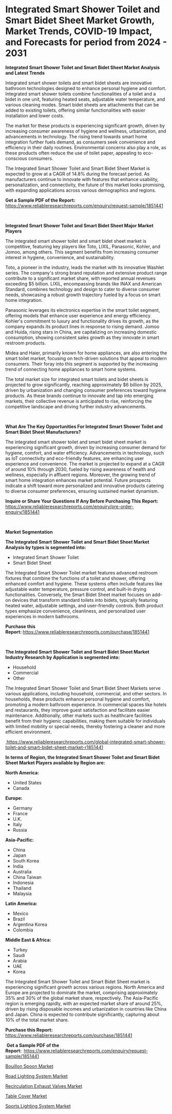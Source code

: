 <p><h1>Integrated Smart Shower Toilet and Smart Bidet Sheet Market Growth, Market Trends, COVID-19 Impact, and Forecasts for period from 2024 - 2031</h1></p><p><strong>Integrated Smart Shower Toilet and Smart Bidet Sheet Market Analysis and Latest Trends</strong></p>
<p><p>Integrated smart shower toilets and smart bidet sheets are innovative bathroom technologies designed to enhance personal hygiene and comfort. Integrated smart shower toilets combine functionalities of a toilet and a bidet in one unit, featuring heated seats, adjustable water temperature, and various cleaning modes. Smart bidet sheets are attachments that can be added to existing toilets, offering similar functionalities with easier installation and lower costs.</p><p>The market for these products is experiencing significant growth, driven by increasing consumer awareness of hygiene and wellness, urbanization, and advancements in technology. The rising trend towards smart home integration further fuels demand, as consumers seek convenience and efficiency in their daily routines. Environmental concerns also play a role, as these products often reduce the use of toilet paper, appealing to eco-conscious consumers.</p><p>The Integrated Smart Shower Toilet and Smart Bidet Sheet Market is expected to grow at a CAGR of 14.8% during the forecast period. As manufacturers continue to innovate with features that enhance usability, personalization, and connectivity, the future of this market looks promising, with expanding applications across various demographics and regions.</p></p>
<p><strong>Get a Sample PDF of the Report:&nbsp;</strong> <a href="https://www.reliableresearchreports.com/enquiry/request-sample/1851441?utm_campaign=1333&utm_medium=2&utm_source=Github&utm_content=ia&utm_term=18102024&utm_id=integrated-smart-shower-toilet-and-smart-bidet-sheet">https://www.reliableresearchreports.com/enquiry/request-sample/1851441</a></p>
<p>&nbsp;</p>
<p><strong>Integrated Smart Shower Toilet and Smart Bidet Sheet Major Market Players</strong></p>
<p><p>The integrated smart shower toilet and smart bidet sheet market is competitive, featuring key players like Toto, LIXIL, Panasonic, Kohler, and Jomoo, among others. This segment benefits from increasing consumer interest in hygiene, convenience, and sustainability.</p><p>Toto, a pioneer in the industry, leads the market with its innovative Washlet series. The company's strong brand reputation and extensive product range contribute to a significant market share, with reported annual revenues exceeding $5 billion. LIXIL, encompassing brands like INAX and American Standard, combines technology and design to cater to diverse consumer needs, showcasing a robust growth trajectory fueled by a focus on smart home integration.</p><p>Panasonic leverages its electronics expertise in the smart toilet segment, offering models that enhance user experience and energy efficiency. Kohler's commitment to luxury and functionality drives its growth, as the company expands its product lines in response to rising demand. Jomoo and Huida, rising stars in China, are capitalizing on increasing domestic consumption, showing consistent sales growth as they innovate in smart restroom products.</p><p>Midea and Haier, primarily known for home appliances, are also entering the smart toilet market, focusing on tech-driven solutions that appeal to modern consumers. Their foray into this segment is supported by the increasing trend of connecting home appliances to smart home systems.</p><p>The total market size for integrated smart toilets and bidet sheets is projected to grow significantly, reaching approximately $6 billion by 2025, driven by urbanization and changing consumer preferences toward hygiene products. As these brands continue to innovate and tap into emerging markets, their collective revenue is anticipated to rise, reinforcing the competitive landscape and driving further industry advancements.</p></p>
<p>&nbsp;</p>
<p><strong>What Are The Key Opportunities For Integrated Smart Shower Toilet and Smart Bidet Sheet Manufacturers?</strong></p>
<p><p>The integrated smart shower toilet and smart bidet sheet market is experiencing significant growth, driven by increasing consumer demand for hygiene, comfort, and water efficiency. Advancements in technology, such as IoT connectivity and eco-friendly features, are enhancing user experience and convenience. The market is projected to expand at a CAGR of around 10% through 2030, fueled by rising awareness of health and wellness, especially in affluent regions. Moreover, the growing trend of smart home integration enhances market potential. Future prospects indicate a shift toward more personalized and innovative products catering to diverse consumer preferences, ensuring sustained market dynamism.</p></p>
<p><strong>Inquire or Share Your Questions If Any Before Purchasing This Report:</strong> <a href="https://www.reliableresearchreports.com/enquiry/pre-order-enquiry/1851441?utm_campaign=1333&utm_medium=2&utm_source=Github&utm_content=ia&utm_term=18102024&utm_id=integrated-smart-shower-toilet-and-smart-bidet-sheet">https://www.reliableresearchreports.com/enquiry/pre-order-enquiry/1851441</a></p>
<p>&nbsp;</p>
<p><strong>Market Segmentation</strong></p>
<p><strong>The Integrated Smart Shower Toilet and Smart Bidet Sheet Market Analysis by types is segmented into:</strong></p>
<p><ul><li>Integrated Smart Shower Toilet</li><li>Smart Bidet Sheet</li></ul></p>
<p><p>The Integrated Smart Shower Toilet market features advanced restroom fixtures that combine the functions of a toilet and shower, offering enhanced comfort and hygiene. These systems often include features like adjustable water temperature, pressure control, and built-in drying functionalities. Conversely, the Smart Bidet Sheet market focuses on add-on devices that transform standard toilets into bidets, typically featuring heated water, adjustable settings, and user-friendly controls. Both product types emphasize convenience, cleanliness, and personalized user experiences in modern bathrooms.</p></p>
<p><strong>Purchase this Report:&nbsp;</strong><a href="https://www.reliableresearchreports.com/purchase/1851441?utm_campaign=1333&utm_medium=2&utm_source=Github&utm_content=ia&utm_term=18102024&utm_id=integrated-smart-shower-toilet-and-smart-bidet-sheet">https://www.reliableresearchreports.com/purchase/1851441</a></p>
<p>&nbsp;</p>
<p><strong>The Integrated Smart Shower Toilet and Smart Bidet Sheet Market Industry Research by Application is segmented into:</strong></p>
<p><ul><li>Household</li><li>Commercial</li><li>Other</li></ul></p>
<p><p>The Integrated Smart Shower Toilet and Smart Bidet Sheet Markets serve various applications, including household, commercial, and other sectors. In households, these products enhance personal hygiene and comfort, promoting a modern bathroom experience. In commercial spaces like hotels and restaurants, they improve guest satisfaction and facilitate easier maintenance. Additionally, other markets such as healthcare facilities benefit from their hygienic capabilities, making them suitable for individuals with limited mobility or special needs, thereby fostering a cleaner and more efficient environment.</p></p>
<p><a href="https://www.reliableresearchreports.com/global-integrated-smart-shower-toilet-and-smart-bidet-sheet-market-r1851441?utm_campaign=1333&utm_medium=2&utm_source=Github&utm_content=ia&utm_term=18102024&utm_id=integrated-smart-shower-toilet-and-smart-bidet-sheet">&nbsp;https://www.reliableresearchreports.com/global-integrated-smart-shower-toilet-and-smart-bidet-sheet-market-r1851441</a></p>
<p><strong>In terms of Region, the Integrated Smart Shower Toilet and Smart Bidet Sheet Market Players available by Region are:</strong></p>
<p>
    <p> <strong> North America: </strong>
        <ul>
            <li>United States</li>
            <li>Canada</li>
        </ul>
        </p> 
    <p> <strong> Europe: </strong>
        <ul>
            <li>Germany</li>
            <li>France</li>
            <li>U.K.</li>
            <li>Italy</li>
            <li>Russia</li>
        </ul>
        </p> 
    <p> <strong> Asia-Pacific: </strong>
        <ul>
            <li>China</li>
            <li>Japan</li>
            <li>South Korea</li>
            <li>India</li>
            <li>Australia</li>
            <li>China Taiwan</li>
            <li>Indonesia</li>
            <li>Thailand</li>
            <li>Malaysia</li>
        </ul>
        </p> 
    <p> <strong> Latin America: </strong>
        <ul>
            <li>Mexico</li>
            <li>Brazil</li>
            <li>Argentina Korea</li>
            <li>Colombia</li>
        </ul>
        </p> 
    <p> <strong> Middle East & Africa: </strong>
        <ul>
            <li>Turkey</li>
            <li>Saudi</li>
            <li>Arabia</li>
            <li>UAE</li>
            <li>Korea</li>
        </ul>
    </p>
    </p>
<p><p>The Integrated Smart Shower Toilet and Smart Bidet Sheet market is experiencing significant growth across various regions. North America and Europe are projected to dominate the market, comprising approximately 35% and 30% of the global market share, respectively. The Asia-Pacific region is emerging rapidly, with an expected market share of around 25%, driven by rising disposable incomes and urbanization in countries like China and Japan. China is expected to contribute significantly, capturing about 10% of the total market share.</p></p>
<p><strong>Purchase this Report: </strong><a href="https://www.reliableresearchreports.com/purchase/1851441?utm_campaign=1333&utm_medium=2&utm_source=Github&utm_content=ia&utm_term=18102024&utm_id=integrated-smart-shower-toilet-and-smart-bidet-sheet">https://www.reliableresearchreports.com/purchase/1851441</a></p>
<p>&nbsp;<strong>Get a Sample PDF of the Report:&nbsp;&nbsp;</strong><a href="https://www.reliableresearchreports.com/enquiry/request-sample/1851441?utm_campaign=1333&utm_medium=2&utm_source=Github&utm_content=ia&utm_term=18102024&utm_id=integrated-smart-shower-toilet-and-smart-bidet-sheet">https://www.reliableresearchreports.com/enquiry/request-sample/1851441</a></p>
<p><strong></strong></p>
<p><p><a href="https://www.linkedin.com/pulse/bouillon-spoon-market-emerging-trends-future-prospects-ihvyc?utm_campaign=1333&utm_medium=2&utm_source=Github&utm_content=ia&utm_term=18102024&utm_id=integrated-smart-shower-toilet-and-smart-bidet-sheet">Bouillon Spoon Market</a></p><p><a href="https://www.linkedin.com/pulse/road-lighting-system-market-outlook-current-assessment-future-6wdae?utm_campaign=1333&utm_medium=2&utm_source=Github&utm_content=ia&utm_term=18102024&utm_id=integrated-smart-shower-toilet-and-smart-bidet-sheet">Road Lighting System Market</a></p><p><a href="https://github.com/nathandecarvalho/Market-Research-Report-List-5/blob/main/recirculation-exhaust-valves-market.md?utm_campaign=1333&utm_medium=2&utm_source=Github&utm_content=ia&utm_term=18102024&utm_id=integrated-smart-shower-toilet-and-smart-bidet-sheet">Recirculation Exhaust Valves Market</a></p><p><a href="https://www.linkedin.com/pulse/competitive-intelligence-table-cover-market-key-players-emouc?utm_campaign=1333&utm_medium=2&utm_source=Github&utm_content=ia&utm_term=18102024&utm_id=integrated-smart-shower-toilet-and-smart-bidet-sheet">Table Cover Market</a></p><p><a href="https://www.linkedin.com/pulse/surfing-sports-lighting-system-wave-riding-market-currents-0pppc?utm_campaign=1333&utm_medium=2&utm_source=Github&utm_content=ia&utm_term=18102024&utm_id=integrated-smart-shower-toilet-and-smart-bidet-sheet">Sports Lighting System Market</a></p></p>